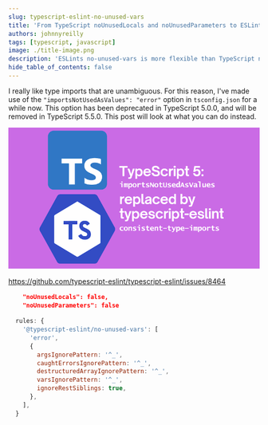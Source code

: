 ```yaml
---
slug: typescript-eslint-no-unused-vars
title: 'From TypeScript noUnusedLocals and noUnusedParameters to ESLint no-unused-vars (with `_` prefix)'
authors: johnnyreilly
tags: [typescript, javascript]
image: ./title-image.png
description: 'ESLints no-unused-vars is more flexible than TypeScript noUnusedLocals and noUnusedParameters. Here is how to make respect the TypeScript default of ignoring variables prefixed with _'
hide_table_of_contents: false
---
```


I really like type imports that are unambiguous. For this reason, I've made use of the `"importsNotUsedAsValues": "error"` option in `tsconfig.json` for a while now. This option has been deprecated in TypeScript 5.0.0, and will be removed in TypeScript 5.5.0. This post will look at what you can do instead.

![title image reading "From TypeScript noUnusedLocals and noUnusedParameters to ESLint no-unused-vars (with `_` prefix)" with the ESLint and TypeScript logo](title-image.png)

<!--truncate-->

https://github.com/typescript-eslint/typescript-eslint/issues/8464

```json
    "noUnusedLocals": false,
    "noUnusedParameters": false
```

```js
  rules: {
    '@typescript-eslint/no-unused-vars': [
      'error',
      {
        argsIgnorePattern: '^_',
        caughtErrorsIgnorePattern: '^_',
        destructuredArrayIgnorePattern: '^_',
        varsIgnorePattern: '^_',
        ignoreRestSiblings: true,
      },
    ],
  }
```
